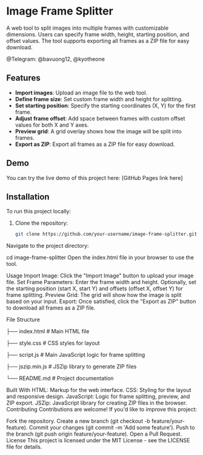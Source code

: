 # Image Frame Splitter

A web tool to split images into multiple frames with customizable dimensions. Users can specify frame width, height, starting position, and offset values. The tool supports exporting all frames as a ZIP file for easy download.

@Telegram: @bavuong12, @kyotheone

## Features

- **Import images**: Upload an image file to the web tool.
- **Define frame size**: Set custom frame width and height for splitting.
- **Set starting position**: Specify the starting coordinates (X, Y) for the first frame.
- **Adjust frame offset**: Add space between frames with custom offset values for both X and Y axes.
- **Preview grid**: A grid overlay shows how the image will be split into frames.
- **Export as ZIP**: Export all frames as a ZIP file for easy download.

## Demo

You can try the live demo of this project here: [GitHub Pages link here]

## Installation

To run this project locally:

1. Clone the repository:

   ```bash
   git clone https://github.com/your-username/image-frame-splitter.git
Navigate to the project directory:

cd image-frame-splitter
Open the index.html file in your browser to use the tool.

Usage
Import Image: Click the "Import Image" button to upload your image file.
Set Frame Parameters:
Enter the frame width and height.
Optionally, set the starting position (start X, start Y) and offsets (offset X, offset Y) for frame splitting.
Preview Grid: The grid will show how the image is split based on your input.
Export: Once satisfied, click the "Export as ZIP" button to download all frames as a ZIP file.

File Structure

├── index.html         # Main HTML file

├── style.css          # CSS styles for layout

├── script.js          # Main JavaScript logic for frame splitting

├── jszip.min.js       # JSZip library to generate ZIP files

└── README.md          # Project documentation

Built With
HTML: Markup for the web interface.
CSS: Styling for the layout and responsive design.
JavaScript: Logic for frame splitting, preview, and ZIP export.
JSZip: JavaScript library for creating ZIP files in the browser.
Contributing
Contributions are welcome! If you'd like to improve this project:

Fork the repository.
Create a new branch (git checkout -b feature/your-feature).
Commit your changes (git commit -m 'Add some feature').
Push to the branch (git push origin feature/your-feature).
Open a Pull Request.
License
This project is licensed under the MIT License - see the LICENSE file for details.
